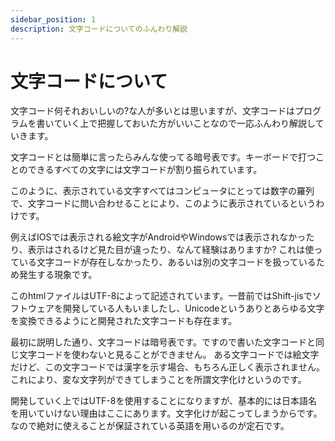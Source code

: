 ```yaml
---
sidebar_position: 1
description: 文字コードについてのふんわり解説
---
```


# 文字コードについて

文字コード何それおいしいの?な人が多いとは思いますが、文字コードはプログラムを書いていく上で把握しておいた方がいいことなので一応ふんわり解説していきます。

文字コードとは簡単に言ったらみんな使ってる暗号表です。キーボードで打つことのできるすべての文字には文字コードが割り振られています。

このように、表示されている文字すべてはコンピュータにとっては数字の羅列で、文字コードに問い合わせることにより、このように表示されているというわけです。

例えばIOSでは表示される絵文字がAndroidやWindowsでは表示されなかったり、表示はされるけど見た目が違ったり、なんて経験はありますか?
これは使っている文字コードが存在しなかったり、あるいは別の文字コードを扱っているため発生する現象です。

このhtmlファイルはUTF-8によって記述されています。一昔前ではShift-jisでソフトウェアを開発している人もいましたし、Unicodeというありとあらゆる文字を変換できるようにと開発された文字コードも存在ます。

最初に説明した通り、文字コードは暗号表です。ですので書いた文字コードと同じ文字コードを使わないと見ることができません。
ある文字コードでは絵文字だけど、この文字コードでは漢字を示す場合、もちろん正しく表示されません。これにより、変な文字列ができてしまうことを所謂文字化けというのです。

開発していく上ではUTF-8を使用することになりますが、基本的には日本語名を用いていけない理由はここにあります。文字化けが起こってしまうからです。なので絶対に使えることが保証されている英語を用いるのが定石です。